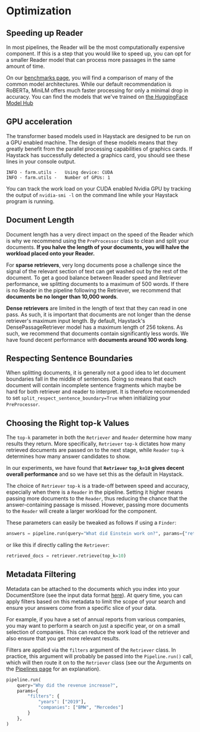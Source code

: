 # Optimization

## Speeding up Reader

In most pipelines, the Reader will be the most computationally expensive component.
If this is a step that you would like to speed up, you can opt for a smaller Reader model
that can process more passages in the same amount of time.

On our [benchmarks page](https://haystack.deepset.ai/bm/benchmarks), you will find a comparison of
many of the common model architectures. While our default recommendation is RoBERTa,
MiniLM offers much faster processing for only a minimal drop in accuracy.
You can find the models that we've trained on [the HuggingFace Model Hub](https://huggingface.co/deepset)

<div style={{ marginBottom: "3rem" }} />

## GPU acceleration

The transformer based models used in Haystack are designed to be run on a GPU enabled machine.
The design of these models means that they greatly benefit from the parallel processing capabilities of graphics cards.
If Haystack has successfully detected a graphics card, you should see these lines in your console output.

```
INFO - farm.utils -   Using device: CUDA
INFO - farm.utils -   Number of GPUs: 1
```

You can track the work load on your CUDA enabled Nvidia GPU by tracking the output of `nvidia-smi -l` on the command line
while your Haystack program is running.

<div style={{ marginBottom: "3rem" }} />

## Document Length

Document length has a very direct impact on the speed of the Reader
which is why we recommend using the `PreProcessor` class to clean and split your documents.
**If you halve the length of your documents, you will halve the workload placed onto your Reader.**

For **sparse retrievers**, very long documents pose a challenge since the signal of the relevant section of text
can get washed out by the rest of the document.
To get a good balance between Reader speed and Retriever performance, we splitting documents to a maximum of 500 words.
If there is no Reader in the pipeline following the Retriever, we recommend that **documents be no longer than 10,000 words**.

**Dense retrievers** are limited in the length of text that they can read in one pass.
As such, it is important that documents are not longer than the dense retriever's maximum input length.
By default, Haystack's DensePassageRetriever model has a maximum length of 256 tokens.
As such, we recommend that documents contain significantly less words.
We have found decent performance with **documents around 100 words long**.

## Respecting Sentence Boundaries

When splitting documents, it is generally not a good idea to let document boundaries fall in the middle of sentences.
Doing so means that each document will contain incomplete sentence fragments
which maybe be hard for both retriever and reader to interpret.
It is therefore recommended to set `split_respect_sentence_boundary=True` when initializing your `PreProcessor`.

<div style={{ marginBottom: "3rem" }} />

## Choosing the Right top-k Values

The `top-k` parameter in both the `Retriever` and `Reader` determine how many results they return.
More specifically, `Retriever` `top-k` dictates how many retrieved documents are passed on to the next stage,
while `Reader` `top-k` determines how many answer candidates to show.

In our experiments, we have found that **`Retriever` `top_k=10`
gives decent overall performance** and so we have set this as the default in Haystack.

The choice of `Retriever` `top-k` is a trade-off between speed and accuracy,
especially when there is a `Reader` in the pipeline.
Setting it higher means passing more documents to the `Reader`,
thus reducing the chance that the answer-containing passage is missed.
However, passing more documents to the `Reader` will create a larger workload for the component.

These parameters can easily be tweaked as follows if using a `Finder`:

```python
answers = pipeline.run(query="What did Einstein work on?", params={"retriever": {"top_k": 10}, "reader": {"top_k": 5}})
```

or like this if directly calling the `Retriever`:

```python
retrieved_docs = retriever.retrieve(top_k=10)
```

<div style={{ marginBottom: "3rem" }} />

## Metadata Filtering

Metadata can be attached to the documents which you index into your DocumentStore (see the input data format [here](/components/v1.0.0/retriever)).
At query time, you can apply filters based on this metadata to limit the scope of your search and ensure your answers
come from a specific slice of your data.

For example, if you have a set of annual reports from various companies,
you may want to perform a search on just a specific year, or on a small selection of companies.
This can reduce the work load of the retriever and also ensure that you get more relevant results.

Filters are applied via the `filters` argument of the `Retriever` class. In practice, this argument will probably
be passed into the `Pipeline.run()` call, which will then route it on to the `Retriever` class
(see our the Arguments on the [Pipelines page](/components/v1.0.0/pipelines) for an explanation).

```python
pipeline.run(
    query="Why did the revenue increase?",
    params={
        "filters": {
            "years": ["2019"],
            "companies": ["BMW", "Mercedes"]
        }
    },
)
```

